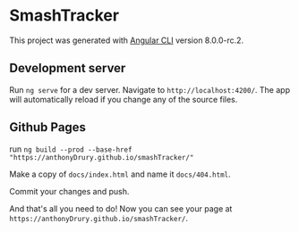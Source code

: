# SmashTracker

This project was generated with [Angular CLI](https://github.com/angular/angular-cli) version 8.0.0-rc.2.

## Development server

Run `ng serve` for a dev server. Navigate to `http://localhost:4200/`. The app will automatically reload if you change any of the source files.

## Github Pages

run `ng build --prod --base-href "https://anthonyDrury.github.io/smashTracker/"`

Make a copy of `docs/index.html` and name it `docs/404.html`.

Commit your changes and push.

And that's all you need to do! Now you can see your page at `https://anthonyDrury.github.io/smashTracker/`.
